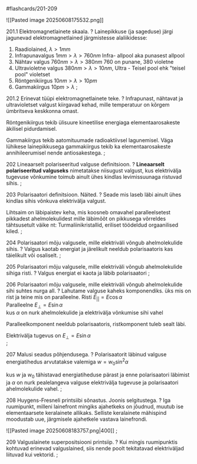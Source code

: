 #flashcards/201-209

![[Pasted image 20250608175532.png]]

201.1 Elektromagnetlainete skaala. 
?
Lainepikkuse (ja sageduse) järgi jagunevad elektromagnetlained järgmistesse alaliikidesse:
1. Raadiolained, $\lambda > 1mm$ 
2. Infrapunavalgus $1mm > \lambda > 760nm$ Infra- allpool aka punasest allpool
3. Nähtav valgus $760nm > \lambda > 380nm$ 760 on punane, 380 violetne
4. Ultravioletne valgus $380nm > \lambda > 10nm$, Ultra - Teisel pool ehk "teisel pool" violetset
5. Röntgenikiirgus $10nm > \lambda > 10pm$
6. Gammakiirgus $10pm > \lambda$ 
;

201.2 Erinevat tüüpi elektromagnetlainete teke.
?
Infrapunast, nähtavat ja ultravioletset valgust kiirgavad kehad, mille temperatuur on kõrgem ümbritseva keskkonna omast. 

Röntgenikiirgus tekib ülisuure kineetilise energiaga elementaarosakeste äkilisel pidurdamisel.

Gammakiirgus tekib aatomituumade radioaktiivsel lagunemisel.  Väga lühikese lainepikkusega gammakiirgus tekib ka elementaarosakeste annihileerumisel nende antiosakestega.
;

202 Lineaarselt polariseeritud valguse definitsioon.
?
**Lineaarselt polariseeritud valguseks** nimetatakse niisugust valgust, kus elektrivälja tugevuse võnkumine toimub ainult ühes kindlas levimissuunaga ristuvad sihis.
;

203 Polarisaatori definitsioon. Näited.
?
Seade mis laseb läbi ainult ühes kindlas sihis võnkuva elektrivälja valgust. 

Lihtsaim on läbipaistev keha, mis koosneb omavahel paralleelsetest pikkadest ahelmolekulidest mille läbimõõt on pikkusega võrreldes tähtsusetult väike
nt: Turmaliinikristallid, eriliset töödeldud orgaanilised kiled.
;

204 Polarisaatori mõju valgusele, mille elektriväli võngub ahelmolekulide sihis.
?
Valgus kaotab energiat ja järelikult neeldub polarisaatoris kas täielikult või osaliselt. 
;

205 Polarisaatori mõju valgusele, mille elektriväli võngub ahelmolekulide sihiga risti.
?
Valgus energiat ei kaota ja läbib polarisaatori
;

206 Polarisaatori mõju valgusele, mille elektriväli võngub ahelmolekulide sihi suhtes nurga all.
?
Lahutame valguse kaheks komponendiks. üks mis on rist ja teine mis on paralleelne. 
Risti $E_{||} = E \cos \alpha$  
Paralleelne $E_{\bot} = E \sin \alpha$  
kus $\alpha$ on nurk ahelmolekulide ja elektrivälja võnkumise sihi vahel

Paralleelkomponent neeldub polarisaatoris, ristkomponent tuleb sealt läbi. 

Elektrivälja tugevus on $E_{\bot} = E \sin \alpha$  
;

207 Malusi seadus põhjendusega.
?
Polarisaatorit läbinud valguse energiatihedus arvutatakse valemiga
$w = w_0\sin^2\alpha$ 

kus $w$ ja $w_0$ tähistavad energiatiheduse pärast ja enne polarisaatori läbimist ja $\alpha$ on nurk pealelangeva valguse elektrivälja tugevuse ja polarisaatori ahelmolekulide vahel.
;

208 Huygens-Fresneli printsiibi sõnastus. Joonis selgitustega.
?
Iga ruumipunkt, milleni lainefront mingiks ajahetkeks on jõudnud, muutub ise elementaarsete keralainete allikaks.  Selliste keralainete mähispind moodustab uue, järgmisele ajahetkele vastava lainefrondi. 

![[Pasted image 20250608183757.png|400]]
;

209 Valguslainete superpositsiooni printsiip.
?
Kui mingis ruumipunktis kohtuvad erinevad valguslained, siis nende poolt tekitatavad elektriväljad liituvad kui vektorid. 
;